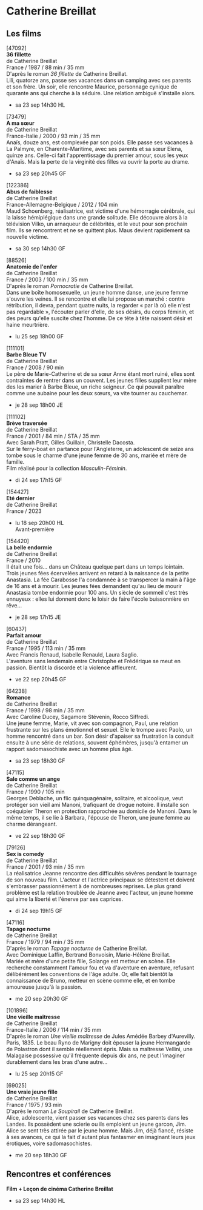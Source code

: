 # Catherine Breillat

## Les films

[47092]  
**36 fillette**  
de Catherine Breillat  
France / 1987 / 88 min / 35 mm  
D'après le roman _36 fillette_ de Catherine Breillat.  
Lili, quatorze ans, passe ses vacances dans un camping avec ses parents et son frère. Un soir, elle rencontre Maurice, personnage cynique de quarante ans qui cherche à la séduire. Une relation ambiguë s'installe alors.

- sa 23 sep 14h30 HL

[73479]  
**A ma sœur**  
de Catherine Breillat  
France-Italie / 2000 / 93 min / 35 mm  
Anaïs, douze ans, est complexée par son poids. Elle passe ses vacances à La Palmyre, en Charente-Maritime, avec ses parents et sa sœur Elena, quinze ans. Celle-ci fait l'apprentissage du premier amour, sous les yeux d'Anaïs. Mais la perte de la virginité des filles va ouvrir la porte au drame.

- sa 23 sep 20h45 GF

[122386]  
**Abus de faiblesse**  
de Catherine Breillat  
France-Allemagne-Belgique / 2012 / 104 min  
Maud Schoenberg, réalisatrice, est victime d'une hémorragie cérébrale, qui la laisse hémiplégique dans une grande solitude. Elle découvre alors à la télévision Vilko, un arnaqueur de célébrités, et le veut pour son prochain film. Ils se rencontrent et ne se quittent plus. Maus devient rapidement sa nouvelle victime.

- sa 30 sep 14h30 GF

[88526]  
**Anatomie de l'enfer**  
de Catherine Breillat  
France / 2003 / 100 min / 35 mm  
D'après le roman _Pornocratie_ de Catherine Breillat.  
Dans une boîte homosexuelle, un jeune homme danse, une jeune femme s'ouvre les veines. Il se rencontre et elle lui propose un marché : contre rétribution, il devra, pendant quatre nuits, la regarder « par là où elle n'est pas regardable », l'écouter parler d'elle, de ses désirs, du corps féminin, et des peurs qu'elle suscite chez l'homme. De ce tête à tête naissent désir et haine meurtrière.

- lu 25 sep 18h00 GF

[111101]  
**Barbe Bleue TV**  
de Catherine Breillat  
France / 2008 / 90 min  
Le père de Marie-Catherine et de sa sœur Anne étant mort ruiné, elles sont contraintes de rentrer dans un couvent. Les jeunes filles supplient leur mère des les marier à Barbe Bleue, un riche seigneur. Ce qui pouvait paraître comme une aubaine pour les deux sœurs, va vite tourner au cauchemar.

- je 28 sep 18h00 JE

[111102]  
**Brève traversée**  
de Catherine Breillat  
France / 2001 / 84 min / STA / 35 mm  
Avec Sarah Pratt, Gilles Guillain, Christelle Dacosta.  
Sur le ferry-boat en partance pour l'Angleterre, un adolescent de seize ans tombe sous le charme d'une jeune femme de 30 ans, mariée et mère de famille.  
Film réalisé pour la collection _Masculin-Féminin_.

- di 24 sep 17h15 GF

[154427]  
**Eté dernier**  
de Catherine Breillat  
France / 2023

- lu 18 sep 20h00 HL  
Avant-première

[154420]  
**La belle endormie**  
de Catherine Breillat  
France / 2010  
Il était une fois... dans un Château quelque part dans un temps lointain. Trois jeunes fées écervelées arrivent en retard à la naissance de la petite Anastasia. La fée Carabosse l'a condamnée à se transpercer la main à l'âge de 16 ans et à mourir. Les jeunes fées demandent qu'au lieu de mourir Anastasia tombe endormie pour 100 ans. Un siècle de sommeil c'est très ennuyeux : elles lui donnent donc le loisir de faire l'école buissonnière en rêve...

- je 28 sep 17h15 JE

[60437]  
**Parfait amour**  
de Catherine Breillat  
France / 1995 / 113 min / 35 mm  
Avec Francis Renaud, Isabelle Renauld, Laura Saglio.  
L'aventure sans lendemain entre Christophe et Frédérique se meut en passion. Bientôt la discorde et la violence affleurent.

- ve 22 sep 20h45 GF

[64238]  
**Romance**  
de Catherine Breillat  
France / 1998 / 98 min / 35 mm  
Avec Caroline Ducey, Sagamore Stévenin, Rocco Siffredi.  
Une jeune femme, Marie, vit avec son compagnon, Paul, une relation frustrante sur les plans émotionnel et sexuel. Elle le trompe avec Paolo, un homme rencontré dans un bar. Son désir d'apaiser sa frustration la conduit ensuite à une série de relations, souvent éphémères, jusqu'à entamer un rapport sadomasochiste avec un homme plus âgé.

- sa 23 sep 18h30 GF

[47115]  
**Sale comme un ange**  
de Catherine Breillat  
France / 1990 / 105 min  
Georges Deblache, un flic quinquagénaire, solitaire, et alcoolique, veut protéger son vieil ami Manoni, trafiquant de drogue notoire. Il installe son coéquipier Theron en protection rapprochée au domicile de Manoni. Dans le même temps, il se lie à Barbara, l'épouse de Theron, une jeune femme au charme dérangeant.

- ve 22 sep 18h30 GF

[79126]  
**Sex is comedy**  
de Catherine Breillat  
France / 2001 / 93 min / 35 mm  
La réalisatrice Jeanne rencontre des difficultés sévères pendant le tournage de son nouveau film. L'acteur et l'actrice principaux se détestent et doivent s'embrasser passionnément à de nombreuses reprises. Le plus grand problème est la relation troublée de Jeanne avec l'acteur, un jeune homme qui aime la liberté et l'énerve par ses caprices.

- di 24 sep 19h15 GF

[47116]  
**Tapage nocturne**  
de Catherine Breillat  
France / 1979 / 94 min / 35 mm  
D'après le roman _Tapage nocturne_ de Catherine Breillat.  
Avec Dominique Laffin, Bertrand Bonvoisin, Marie-Hélène Breillat.  
Mariée et mère d'une petite fille, Solange est metteur en scène. Elle recherche constamment l'amour fou et va d'aventure en aventure, refusant délibérément les conventions de l'âge adulte. Or, elle fait bientôt la connaissance de Bruno, metteur en scène comme elle, et en tombe amoureuse jusqu'à la passion.

- me 20 sep 20h30 GF

[101896]  
**Une vieille maîtresse**  
de Catherine Breillat  
France-Italie / 2006 / 114 min / 35 mm  
D'après le roman _Une vieille maîtresse_ de Jules Amédée Barbey d'Aurevilly.  
Paris, 1835. Le beau Ryno de Marigny doit épouser la jeune Hermangarde de Polastron dont il semble réellement épris. Mais sa maîtresse Vellini, une Malagaise possessive qu'il fréquente depuis dix ans, ne peut l'imaginer durablement dans les bras d'une autre...

- lu 25 sep 20h15 GF

[69025]  
**Une vraie jeune fille**  
de Catherine Breillat  
France / 1975 / 93 min  
D'après le roman _Le Soupirail_ de Catherine Breillat.  
Alice, adolescente, vient passer ses vacances chez ses parents dans les Landes. Ils possèdent une scierie ou ils emploient un jeune garcon, Jim. Alice se sent très attirée par le jeune homme. Mais Jim, déjà fiancé, résiste à ses avances, ce qui la fait d'autant plus fantasmer en imaginant leurs jeux érotiques, voire sadomasochistes.

- me 20 sep 18h30 GF

## Rencontres et conférences

**Film + Leçon de cinéma Catherine Breillat**

- sa 23 sep 14h30 HL


